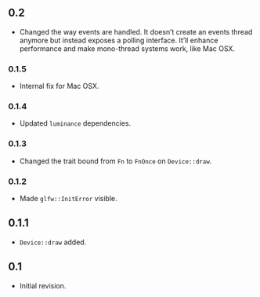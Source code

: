 ## 0.2

- Changed the way events are handled. It doesn’t create an events thread anymore but instead exposes
  a polling interface. It’ll enhance performance and make mono-thread systems work, like Mac OSX.

### 0.1.5

- Internal fix for Mac OSX.

### 0.1.4

- Updated `luminance` dependencies.

### 0.1.3

- Changed the trait bound from `Fn` to `FnOnce` on `Device::draw`.

### 0.1.2

- Made `glfw::InitError` visible.

## 0.1.1

- `Device::draw` added.

## 0.1

- Initial revision.

